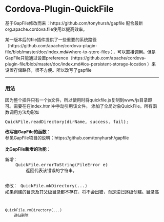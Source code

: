 # Cordova-Plugin-QuickFile
<p>基于GapFile修改而来：https://github.com/tonyhursh/gapfile
配合最新org.apache.cordova.file使用以提高效率。</p>
<p>某一版本后的file插件提供了一些重要的系统路径（https://github.com/apache/cordova-plugin-file/blob/master/doc/index.md#where-to-store-files ），可以直接调用。但是GapFile只能通过设置preference（https://github.com/apache/cordova-plugin-file/blob/master/doc/index.md#ios-persistent-storage-location ）来设置存储路径，很不方便。所以改写了gapfile</p>
<hr>
<h3>用法</h3>
<p>因为整个插件只有一个js文件，所以使用时将quickfile.js复制到www/js目录即可。需要在在index.html中手动引用该文件。
添加了全局对象QuickFile。所有函数调用方法均形如
<pre>QuickFile.readDirectory(dirName, success, fail);</pre>
<b>改写自GapFile的函数</b>：<br>参见GapFile项目的说明：https://github.com/tonyhursh/gapfile <br><br>
<b>比GapFile新增的功能</b>：<br>
<pre>
新增：
    QuickFile.errorToString(FileError e)
        返回代表该错误的字符串。
    
    
修改：
    QuickFile.mkDirectory(...)
        如果创建的目录及其父级目录都不存在，将不会出错，而是递归逐级创建。目录递归层数取决于文件系统支持。
    
    QuickFile.rmDirectory(...)
        递归删除
<pre>
</p>
